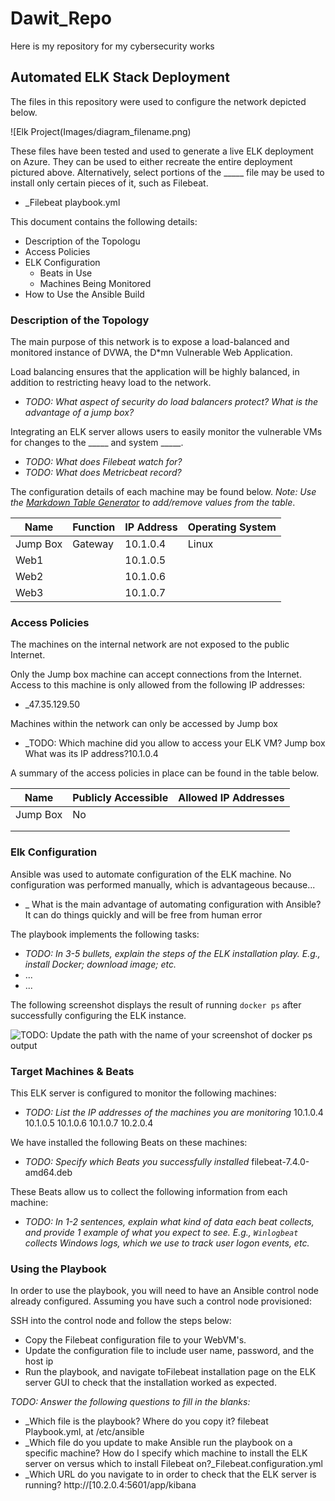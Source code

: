 # Dawit_Repo
Here is my repository for my cybersecurity works
## Automated ELK Stack Deployment

The files in this repository were used to configure the network depicted below.

![Elk Project(Images/diagram_filename.png)

These files have been tested and used to generate a live ELK deployment on Azure. They can be used to either recreate the entire deployment pictured above. Alternatively, select portions of the _____ file may be used to install only certain pieces of it, such as Filebeat.

  - _Filebeat playbook.yml

This document contains the following details:
- Description of the Topologu
- Access Policies
- ELK Configuration
  - Beats in Use
  - Machines Being Monitored
- How to Use the Ansible Build


### Description of the Topology

The main purpose of this network is to expose a load-balanced and monitored instance of DVWA, the D*mn Vulnerable Web Application.

Load balancing ensures that the application will be highly balanced, in addition to restricting heavy load to the network.
- _TODO: What aspect of security do load balancers protect? What is the advantage of a jump box?_

Integrating an ELK server allows users to easily monitor the vulnerable VMs for changes to the _____ and system _____.
- _TODO: What does Filebeat watch for?_
- _TODO: What does Metricbeat record?_

The configuration details of each machine may be found below.
_Note: Use the [Markdown Table Generator](http://www.tablesgenerator.com/markdown_tables) to add/remove values from the table_.

| Name     | Function | IP Address | Operating System |
|----------|----------|------------|------------------|
| Jump Box | Gateway  | 10.1.0.4   | Linux            |
| Web1     |          | 10.1.0.5   |                  |
| Web2     |          | 10.1.0.6   |                  |
| Web3     |          | 10.1.0.7   |                  |

### Access Policies

The machines on the internal network are not exposed to the public Internet. 

Only the Jump box machine can accept connections from the Internet. Access to this machine is only allowed from the following IP addresses:
- _47.35.129.50

Machines within the network can only be accessed by Jump box
- _TODO: Which machine did you allow to access your ELK VM? Jump box What was its IP address?10.1.0.4

A summary of the access policies in place can be found in the table below.

| Name     | Publicly Accessible | Allowed IP Addresses |
|----------|---------------------|----------------------|
| Jump Box |      No             |    |
|          |                     |                      |
|          |                     |                      |

### Elk Configuration

Ansible was used to automate configuration of the ELK machine. No configuration was performed manually, which is advantageous because...
- _ What is the main advantage of automating configuration with Ansible? It can do things quickly and will be free from human error

The playbook implements the following tasks:
- _TODO: In 3-5 bullets, explain the steps of the ELK installation play. E.g., install Docker; download image; etc._
- ...
- ...

The following screenshot displays the result of running `docker ps` after successfully configuring the ELK instance.

![TODO: Update the path with the name of your screenshot of docker ps output](Images/docker_ps_output.png)

### Target Machines & Beats
This ELK server is configured to monitor the following machines:
- _TODO: List the IP addresses of the machines you are monitoring_
  10.1.0.4
  10.1.0.5
  10.1.0.6
  10.1.0.7
  10.2.0.4

We have installed the following Beats on these machines:
- _TODO: Specify which Beats you successfully installed_ filebeat-7.4.0-amd64.deb

These Beats allow us to collect the following information from each machine:
- _TODO: In 1-2 sentences, explain what kind of data each beat collects, and provide 1 example of what you expect to see. E.g., `Winlogbeat` collects Windows logs, which we use to track user logon events, etc._

### Using the Playbook
In order to use the playbook, you will need to have an Ansible control node already configured. Assuming you have such a control node provisioned: 

SSH into the control node and follow the steps below:
- Copy the Filebeat configuration file to  your WebVM's.
- Update the configuration file to include user name, password, and the host ip
- Run the playbook, and navigate toFilebeat installation page on the ELK server GUI to check that the installation worked as expected.

_TODO: Answer the following questions to fill in the blanks:_
- _Which file is the playbook? Where do you copy it? filebeat Playbook.yml, at /etc/ansible
- _Which file do you update to make Ansible run the playbook on a specific machine? How do I specify which machine to install the ELK server on versus which to install Filebeat on?_Filebeat.configuration.yml
- _Which URL do you navigate to in order to check that the ELK server is running? http://[10.2.0.4:5601/app/kibana

